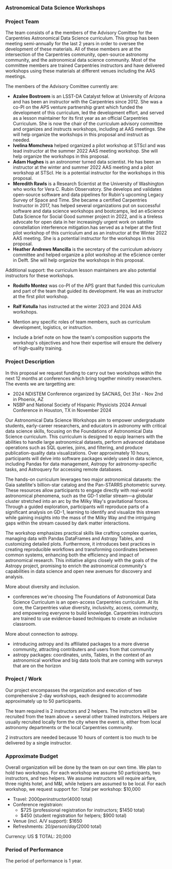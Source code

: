 ### Astronomical Data Science Workshops

### Project Team

The team consists of a the members of the Advisory Comittee for the Carpentries Astronomical Data Science curriculum. This group has been meeting semi-annually for the last 2 years in order to oversee the development of these materials. All of these members are at the intersection of the Carpentries community, open-source astronomy community, and the astronomical data science community. Most of the committee members are trained Carpentries instructors and have delivered workshops using these materials at different venues including the AAS meetings.

The members of the Advisory Comittee currently are:
- **Azalee Bostroem** is an LSST-DA Catalyst fellow at University of Arizona and has been an instructor with the Carpentries since 2012.  She was a co-PI on the APS venture partnership grant which funded the development of this curriculum, led the development effort, and served as a lesson maintainer for its first year as an official Carpentries Curriculum. She is now the chair of the curriculum advisory committee and organizes and instructs workshops, including at AAS meetings. She will help organize the workshops in this proposal and instruct as needed.
- **Ivelina Momcheva** helped organized a pilot workshop at STScI and was lead instructor at the summer 2022 AAS meeting workshop. She will help organize the workshops in this proposal.
- **Adam Hughes** is an astronomer turned data scientist. He has been an instructor at the winter and summer 2022 AAS meeting and a pilot workshop at STScI. He is a potential instructor for the workshops in this proposal.
- **Meredith Rawls** is a Research Scientist at the University of Washington who works for Vera C. Rubin Observatory. She develops and validates open-source software and data pipelines for Rubin's upcoming Legacy Survey of Space and Time. She became a certified Carpentries Instructor in 2017, has helped several organizations put on successful software and data science workshops and bootcamps, led an eScience Data Science for Social Good summer project in 2022, and is a tireless advocate for open data in her increasingly urgent work on satellite constellation interference mitigation.has served as a helper at the first pilot workshop of this curriculum and as an instructor at the Winter 2022 AAS meeting.  She is a potential instructor for the workshops in this proposal.
- **Heather Andrews Mancilla** is the secretary of the curriculum advisory committee and helped organize a pilot workshop at the eScience center in Delft. She will help organize the workshops in this proposal.

Additional support: the curriculum lesson maintainers are also potential instructors for these workshops.
- **Rodolfo Montez** was co-PI of the APS grant that funded this curriculum and part of the team that guided its development. He was an instructor at the first pilot workshop.
- **Ralf Kotulla** has instructed at the winter 2023 and 2024 AAS workshops. 

- Mention any specific roles of team members, such as curriculum development, logistics, or instruction.
- Include a brief note on how the team's composition supports the workshop's objectives and how their expertise will ensure the delivery of high-quality training.

### Project Description

In this proposal we request funding to carry out two workshops within the next 12 months at conferences which bring together minotiry researchers. The events we are targetting are:

- 2024 NDISTEM Conference organized by SACNAS, Oct 31st - Nov 2nd in Phoenix, AZ
- NSBP and National Society of Hispanic Physicists 2024 Annual Conference in Houston, TX in November 2024

Our Astronomical Data Science Workshops aim to empower undergraduate students, early-career researchers, and educators in astronomy with critical data science skills, focusing on the Foundations of Astronomical Data Science curriculum. This curriculum is designed to equip learners with the abilities to handle large astronomical datasets, perform advanced database operations such as SQL queries, joins, and filtering, and produce publication-quality data visualizations. Over approximately 10 hours, participants will delve into software packages widely used in data science, including Pandas for data management, Astropy for astronomy-specific tasks, and Astroquery for accessing remote databases.

The hands-on curriculum leverages two major astronomical datasets: the Gaia satellite's billion-star catalog and the Pan-STARRS photometric survey. These resources allow participants to engage directly with real-world astronomical phenomena, such as the GD-1 stellar stream—a globular cluster stretched into an arc by the Milky Way's gravitational forces. Through a guided exploration, participants will reproduce parts of a significant analysis on GD-1, learning to identify and visualize this stream while gaining insights into the mass of the Milky Way and the intriguing gaps within the stream caused by dark matter interactions.

The workshop emphasizes practical skills like crafting complex queries, managing data with Pandas DataFrames and Astropy Tables, and customizing detailed plots. Furthermore, it introduces best practices in creating reproducible workflows and transforming coordinates between common systems, enhancing both the efficiency and impact of astronomical research. This initiative aligns closely with the goals of the Astropy project, promising to enrich the astronomical community's capabilities in data science and open new avenues for discovery and analysis.

More about diversity and inclusion.
- conferences we're choosing
The Foundations of Astronomical Data Science Curriculum is an open-access Carpentries curriculum. At its core, the Carpentries value diversity, inclusivity, access, community, and empowering everyone to build knowledge. Carpentries instructors are trained to use evidence-based techniques to create an inclusive classroom. 

More about connection to astropy.
- introducing astropy and its affiliated packages to a more diverse community, attracting contributers and users from that community
- astropy packages: coordinates, units, Tables, in the context of an astronomical workflow and big data tools that are coming with surveys that are on the horizon

### Project / Work

Our project encompasses the organization and execution of two comprehensive 2-day workshops, each designed to accommodate approximately up to 50 participants. 

The team required is 2 instructors and 2 helpers. The instructors will be recruited from the team above + several other trained instrctors. Helpers are usually recruited locally form the city where the event is, either from local astronomy departments or the local Carpentries community. 

2 instructors are needed because 10 hours of content is too much to be delivered by a single instructor. 

### Approximate Budget

Overall organization will be done by the team on our own time. We plan to hold two workshops. For each workshop we assume 50 participants, two instructors, and two helpers. We assume instructors will require airfare, three nights hotel, and M&I, while helpers are assumed to be local. For each workshop, we request  support for:
Total per workshop: $10,000 
- Travel: $2000 per instructor ($4000 total)
- Conference registraion:
    * $725 (professional registration for instructors; $1450 total)
    * $450 (student registration for helpers; $900 total)
- Venue (incl. A/V support): $1650
- Refreshments: $20/person/day ($2000 total)

Currency: US $
TOTAL: 20,000

### Period of Performance

The period of performance is 1 year.
